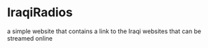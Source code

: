 # IraqiRadios
a simple website that contains a link to the Iraqi websites that can be streamed online
